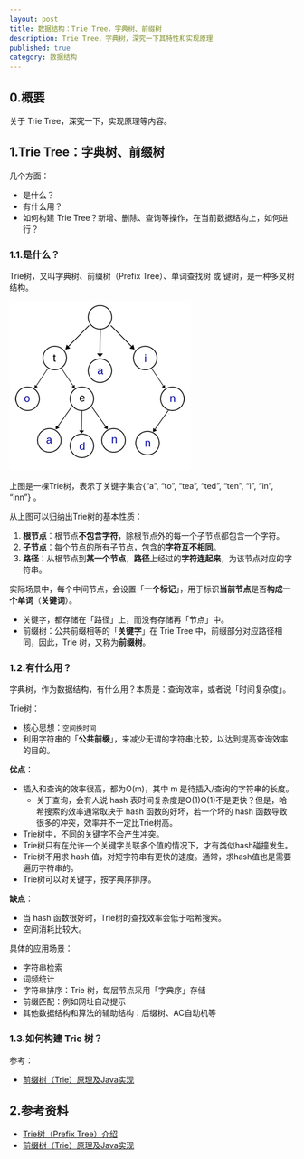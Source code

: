 ```yaml
---
layout: post
title: 数据结构：Trie Tree，字典树、前缀树
description: Trie Tree，字典树，深究一下其特性和实现原理
published: true
category: 数据结构
---
```


## 0.概要

关于 Trie Tree，深究一下，实现原理等内容。

## 1.Trie Tree：字典树、前缀树

几个方面：

* 是什么？
* 有什么用？
* 如何构建 Trie Tree？新增、删除、查询等操作，在当前数据结构上，如何进行？

### 1.1.是什么？

Trie树，又叫字典树、前缀树（Prefix Tree）、单词查找树 或 键树，是一种多叉树结构。

​![](/images/data-structure-series/trie-tree-demo.jpg)

上图是一棵Trie树，表示了关键字集合{“a”, “to”, “tea”, “ted”, “ten”, “i”, “in”, “inn”} 。

从上图可以归纳出Trie树的基本性质：

1. **根节点**：根节点**不包含字符**，除根节点外的每一个子节点都包含一个字符。
1. **子节点**：每个节点的所有子节点，包含的**字符互不相同**。
1. **路径**：从根节点到**某一个节点**，**路径**上经过的**字符连起来**，为该节点对应的字符串。

实际场景中，每个中间节点，会设置「**一个标记**」，用于标识**当前节点**是否**构成一个单词**（**关键词**）。

* 关键字，都存储在「路径」上，而没有存储再「节点」中。
* 前缀树：公共前缀相等的「**关键字**」在 Trie Tree 中，前缀部分对应路径相同，因此，Trie 树，又称为**前缀树**。

### 1.2.有什么用？

字典树，作为数据结构，有什么用？本质是：查询效率，或者说「时间复杂度」。

Trie树：

* 核心思想：`空间换时间`
* 利用字符串的「**公共前缀**」，来减少无谓的字符串比较，以达到提高查询效率的目的。

**优点**：

* 插入和查询的效率很高，都为O(m)，其中 m 是待插入/查询的字符串的长度。
	* 关于查询，会有人说 hash 表时间复杂度是O(1)O(1)不是更快？但是，哈希搜索的效率通常取决于 hash 函数的好坏，若一个坏的 hash 函数导致很多的冲突，效率并不一定比Trie树高。
* Trie树中，不同的关键字不会产生冲突。
* Trie树只有在允许一个关键字关联多个值的情况下，才有类似hash碰撞发生。
* Trie树不用求 hash 值，对短字符串有更快的速度。通常，求hash值也是需要遍历字符串的。
* Trie树可以对关键字，按字典序排序。

**缺点**：

* 当 hash 函数很好时，Trie树的查找效率会低于哈希搜索。
* 空间消耗比较大。



具体的应用场景：

* 字符串检索
* 词频统计
* 字符串排序：Trie 树，每层节点采用「字典序」存储
* 前缀匹配：例如网址自动提示
* 其他数据结构和算法的辅助结构：后缀树、AC自动机等

### 1.3.如何构建 Trie 树？

参考：

* [前缀树（Trie）原理及Java实现](https://blog.csdn.net/u013309870/article/details/71081393)

## 2.参考资料

* [Trie树（Prefix Tree）介绍](https://blog.csdn.net/lisonglisonglisong/article/details/45584721)
* [前缀树（Trie）原理及Java实现](https://blog.csdn.net/u013309870/article/details/71081393)








[NingG]:    http://ningg.github.com  "NingG"

